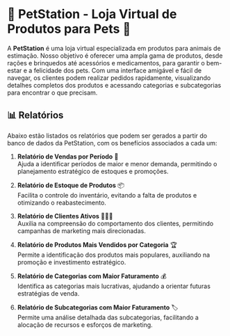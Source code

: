 # 🐾 **PetStation - Loja Virtual de Produtos para Pets** 🛒

A **PetStation** é uma loja virtual especializada em produtos para animais de estimação. Nosso objetivo é oferecer uma ampla gama de produtos, desde rações e brinquedos até acessórios e medicamentos, para garantir o bem-estar e a felicidade dos pets. Com uma interface amigável e fácil de navegar, os clientes podem realizar pedidos rapidamente, visualizando detalhes completos dos produtos e acessando categorias e subcategorias para encontrar o que precisam.

## 📊 **Relatórios**

Abaixo estão listados os relatórios que podem ser gerados a partir do banco de dados da PetStation, com os benefícios associados a cada um:

1. **Relatório de Vendas por Período** 📅  
   Ajuda a identificar períodos de maior e menor demanda, permitindo o planejamento estratégico de estoques e promoções.

2. **Relatório de Estoque de Produtos** 📦  
   Facilita o controle do inventário, evitando a falta de produtos e otimizando o reabastecimento.

3. **Relatório de Clientes Ativos** 🧑‍🤝‍🧑  
   Auxilia na compreensão do comportamento dos clientes, permitindo campanhas de marketing mais direcionadas.

4. **Relatório de Produtos Mais Vendidos por Categoria** 🏆  
   Permite a identificação dos produtos mais populares, auxiliando na promoção e investimento estratégico.

5. **Relatório de Categorias com Maior Faturamento** 💰  
   Identifica as categorias mais lucrativas, ajudando a orientar futuras estratégias de venda.

6. **Relatório de Subcategorias com Maior Faturamento** 🏷️  
   Permite uma análise detalhada das subcategorias, facilitando a alocação de recursos e esforços de marketing.
